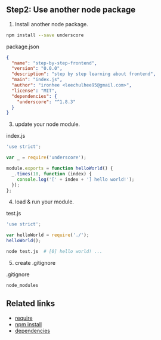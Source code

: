 Step2: Use another node package
---
1. Install another node package.

  ```bash
  npm install --save underscore
  ```

  package.json
  ```json
  {
    "name": "step-by-step-frontend",
    "version": "0.0.0",
    "description": "step by step learning about frontend",
    "main": "index.js",
    "author": "ironhee <leechulhee95@gmail.com>",
    "license": "MIT",
    "dependencies": {
      "underscore": "^1.8.3"
    }
  }

  ```

3. update your node module.

  index.js
  ```javascript
  'use strict';

  var _ = require('underscore');

  module.exports = function helloWorld() {
    _.times(10, function (index) {
      console.log('[' + index + '] hello world!');
    });
  };
  ```

4. load & run your module.

  test.js
  ```javascript
  'use strict';

  var helloWorld = require('./');
  helloWorld();
  ```

  ```bash
  node test.js  # [0] hello world! ...
  ```

5. create .gitignore

  .gitignore
  ```
  node_modules
  ```

Related links
---
+ [require](https://nodejs.org/api/modules.html)
+ [npm install](https://docs.npmjs.com/cli/install)
+ [dependencies](https://docs.npmjs.com/files/package.json#dependencies)
